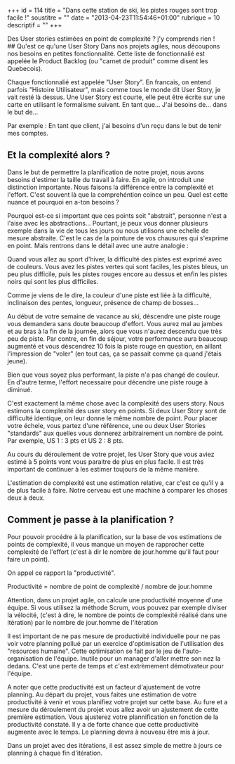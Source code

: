 +++
id = 114
title = "Dans cette station de ski, les pistes rouges sont trop facile !"
soustitre = ""
date = "2013-04-23T11:54:46+01:00"
rubrique = 10
descriptif = ""
+++

<div class="chapo">Des User stories estimées en point de complexité ? j'y comprends rien !</div>
## Qu'est ce qu'une User Story
Dans nos projets agiles, nous découpons nos besoins en petites fonctionnalité. Cette liste de fonctionnalié est appelée le Product Backlog (ou "carnet de produit" comme disent les Quebecois).

Chaque fonctionnalié est appelée "User Story". En francais, on entend parfois "Histoire Utilisateur", mais comme tous le monde dit User Story, je vait resté là dessus. Une User Story est courte, elle peut être écrite sur une carte en utilisant le formalisme suivant. 
En tant que... J'ai besoins de... dans le but de... 

Par exemple : 
En tant que client, j'ai besoins d'un reçu dans le but de tenir mes comptes.

## Et la complexité alors ?

Dans le but de permettre la planification de notre projet, nous avons besoins d'estimer la taille du travail à faire. En agile, on introduit une distinction importante. Nous faisons la différence entre la complexité et l'effort. C'est souvent là que la comprehéntion coince un peu. Quel est cette nuance et pourquoi en a-ton besoins ?

Pourquoi est-ce si important que ces points soit "abstrait", personne n'est a l'aise avec les abstractions... Pourtant, je peux vous donner plusieurs exemple dans la vie de tous les jours ou nous utilisons une echelle de mesure abstraite. C'est le cas de la pointure de vos chausures qui s'exprime en point. Mais rentrons dans le détail avec une autre analogie :

Quand vous allez au sport d'hiver, la difficulté des pistes est exprimé avec de couleurs. Vous avez les pistes vertes qui sont faciles, les pistes bleus, un peu plus difficile, puis les pistes rouges encore au dessus et enfin les pistes noirs qui sont les plus difficiles. 

Comme je viens de le dire, la couleur d'une piste est liée à la difficulté, inclinaison des pentes, longueur, présence de champ de bosses... 

Au début de votre semaine de vacance au ski, déscendre une piste rouge vous demandera sans doute beaucoup d'effort. Vous aurez mal au jambes et au bras à la fin de la journée, alors que vous n'aurez descendu que très peu de piste. Par contre, en fin de séjour, votre performance aura beaucoup augmenté et vous déscendrez 10 fois la piste rouge en question, en aillant l'impression de "voler" (en tout cas, ça se passait comme ça quand j'étais jeune).

Bien que vous soyez plus performant, la piste n'a pas changé de couleur. En d'autre terme, l'effort necessaire pour décendre une piste rouge à diminué. 

C'est exactement la même chose avec la complexité des users story. Nous estimons la complexité des user story en points. Si deux User Story sont de difficulté identique, on leur donne le même nombre de point. Pour placer votre échele, vous partez d'une référence, une ou deux User Stories "standards" aux quelles vous donnerez arbitrairement un nombre de point. Par exemple, US 1 : 3 pts et US 2 : 8 pts.

Au cours du déroulement de votre projet, les User Story que vous aviez estimé à 5 points vont vous paraitre de plus en plus facile. Il est très important de continuer à les estimer toujours de la même manière. 

L'estimation de complexité est une estimation relative, car c'est ce qu'il y a de plus facile à faire. Notre cerveau est une machine à comparer les choses deux à deux.

## Comment je passe à la planification ?

Pour pouvoir procédre à la planification, sur la base de vos estimations de points de complexité, il vous manque un moyen de rapprocher cette complexité de l'effort (c'est à dir le nombre de jour.homme qu'il faut pour faire un point).

On appel ce rapport la "productivité". 

Productivité = nombre de point de complexité / nombre de jour.homme

Attention, dans un projet agile, on calcule une productivité moyenne d'une équipe. Si vous utilisez la méthode Scrum, vous pouvez par exemple diviser la vélocité, (c'est à dire, le nombre de points de complexité réalisé dans une itération) par le nombre de jour.homme de l'itération

Il est important de ne pas mesure de productivité individuelle pour ne pas voir votre planning pollué par un exercice d'optimisation de l'utilisation des "resources humaine". Cette optimisation se fait par le jeu de l'auto-organisation de l'équipe. Inutile pour un manager d'aller mettre son nez la dedans. C'est une perte de temps et c'est extrèmement démotivateur pour l'équipe.

A noter que cette productivité est un facteur d'ajustement de votre planning. 
Au départ du projet, vous faites une estimation de votre productivité à venir et vous planifiez votre projet sur cette base. Au fure et a mesure du déroulement du projet vous allez avoir un ajustement de cette première estimation. Vous ajusterez votre plannification en fonction de la productivité constaté. Il y a de forte chance que cette productivité augmente avec le temps. Le planning devra à nouveau être mis à jour.

Dans un projet avec des itérations, il est assez simple de mettre à jours ce planning à chaque fin d'itération.